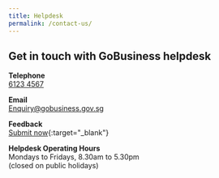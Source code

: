 ```yaml
---
title: Helpdesk
permalink: /contact-us/
---
```


## Get in touch with GoBusiness helpdesk

**Telephone**
<br>[6123 4567](tel:+6561234567)

**Email**
<br>[Enquiry@gobusiness.gov.sg](mailto:enquiry@gobusiness.gov.sg)    

**Feedback**
<br>[Submit now](https://go.gov.sg/tfei8m){:target="_blank"}    

**Helpdesk Operating Hours**
<br>Mondays to Fridays, 8.30am to 5.30pm
<br>(closed on public holidays)
